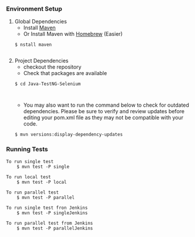 ### Environment Setup

1. Global Dependencies
    * Install [Maven](https://maven.apache.org/install.html)
    * Or Install Maven with [Homebrew](http://brew.sh/) (Easier)
    ```
    $ nstall maven
    ```
    ```
2. Project Dependencies
    * checkout the repository
    * Check that packages are available
    ```
    $ cd Java-TestNG-Selenium



    ```
    * You may also want to run the command below to check for outdated dependencies. Please be sure to verify and review updates before editing your pom.xml file as they may not be compatible with your code.
    ```
    $ mvn versions:display-dependency-updates
    ```
    
### Running Tests

```
To run single test
    $ mvn test -P single

To run local test
    $ mvn test -P local

To run parallel test
    $ mvn test -P parallel

To run single test fron Jenkins
    $ mvn test -P singleJenkins

To run parallel test from Jenkins
    $ mvn test -P parallelJenkins
```

